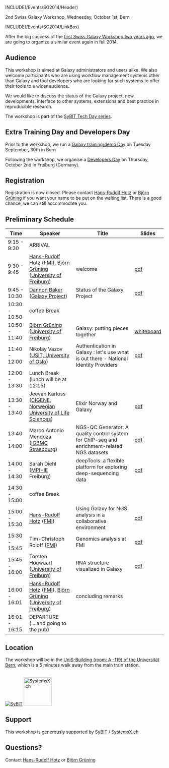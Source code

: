 INCLUDE(/Events/SG2014/Header)

<div class="title"> 2nd Swiss Galaxy Workshop, Wednesday, October 1st, Bern </div>

INCLUDE(/Events/SG2014/LinkBox)

After the big success of the [first Swiss Galaxy Workshop two years ago](/Events/Switzerland2012), we are going to organize a similar event again in fall 2014.


## Audience
This workshop is aimed at Galaxy administrators and users alike. We also welcome participants who are using workflow management systems other than Galaxy and tool developers who are looking for such systems to offer their tools to a wider audience.

We would like to discuss the status of the Galaxy project, new developments, interface to other systems, extensions and best practice in reproducible research.

The workshop is part of the [SyBIT Tech Day series](https://wiki.systemsx.ch/display/SyBIT).


## Extra Training Day and Developers Day

Prior to the workshop, we run a [Galaxy training/demo Day](/Events/Switzerland2014/trainingday) on Tuesday September, 30th in Bern

Following the workshop, we organise a [Developers Day](/Events/Germany2014) on Thursday, October 2nd in Freiburg (Germany).

## Registration

Registration is now closed. Please contact [Hans-Rudolf Hotz](/HansrudolfHotz) or [Björn Grüning](/BjoernGruening) if you want your name to be put on the waiting list. There is a good chance, we can still accommodate you. 

## Preliminary Schedule

| Time |  Speaker  |  Title  |  Slides  | 
| ---- | -------- | ------ | ------- | 
| 9:15 - 9:30 |  ARRIVAL  | 
| 9:30 - 9:45 |  [Hans-Rudolf Hotz](/HansrudolfHotz) ([FMI](http://www.fmi.ch/)), [Björn Grüning](/BjoernGruening) ([University of Freiburg](http://www.uni-freiburg.de/))  |  welcome  |  [pdf](ATTACHMENT_URLwelcome_20141001.pdf)   | 
| 9:45 - 10:30 |  [Dannon Baker](/DannonBaker) ([Galaxy Project](http://galaxyproject.org))  |  Status of the Galaxy Project  |  [pdf](ATTACHMENT_URLSG2014T__State_of_the_Galaxy.pdf)   | 
| 10:30 - 10:50 |  coffee Break  | 
| 10:50 - 11:40 |  [Björn Grüning](/BjoernGruening) ([University of Freiburg](http://www.uni-freiburg.de/))  |  Galaxy: putting pieces together  |  [whiteboard](ATTACHMENT_URLBjoern_whiteboard.jpg) | 
| 11:40 - 12:00 |  Nikolay Vazov ([USIT, University of Oslo](http://www.usit.uio.no/english/))  |  Authentication in Galaxy : let's use what is out there - National Identity Providers  |  [pdf](ATTACHMENT_URLAuth-tutorial-vazov.pdf)  | 
| 12:00 - 13:30 |  Lunch Break (lunch will be at 12:15)  | 
| 13:30 - 13:40 |  Jeevan Karloss ([CIGENE, Norwegian University of Life Sciences](http://www.cigene.no/))  |  Elixir Norway and Galaxy  |  [pdf](ATTACHMENT_URLElixir_Norway_011014.pdf)  | 
| 13:40 - 14:00 |  Marco Antonio Mendoza ([IGBMC Strasbourg](http://www.igbmc.fr/))  |  NGS-QC Generator: A quality control system for ChIP-seq and enrichment-related NGS datasets  |  [pdf](ATTACHMENT_URLMarco_Galaxy_Bern_October_2014_final.pdf)  | 
| 14:00 - 14:30 |  Sarah Diehl ([MPI-IE](https://www.ie-freiburg.mpg.de/) Freiburg) |  deepTools: a flexible platform for exploring deep-sequencing data  |  [pdf](ATTACHMENT_URLdeepTools_SG14_v3.pdf)   | 
| 14:30 - 15:00 |  coffee Break  | 
| 15:00 - 15:30 |  [Hans-Rudolf Hotz](/HansrudolfHotz) ([FMI](http://www.fmi.ch/))  |  Using Galaxy for NGS analysis in a collaborative environment  |  [pdf](ATTACHMENT_URLhrh_20141001.pdf)   | 
| 15:30 - 15:45 |  Tim-Christoph Roloff ([FMI](http://www.fmi.ch/))  |  Genomics analysis at FMI  |  [pdf](ATTACHMENT_URLGalaxy_Workshop_Bern_2014_Tim_Roloff.pdf)  | 
| 15:45 - 16:00 |  Torsten Houwaart ([University of Freiburg](http://www.uni-freiburg.de/))  |  RNA structure visualized in Galaxy  |  [pdf](ATTACHMENT_URLTorsten_Bern01.10.2014.pdf)  | 
| 16:00 - 16:01 |  [Hans-Rudolf Hotz](/HansrudolfHotz) ([FMI](http://www.fmi.ch/)), [Björn Grüning](/BjoernGruening)  ([University of Freiburg](http://www.uni-freiburg.de/))  |  concluding remarks  |   | 
| 16:01 - 16:15 |  DEPARTURE (....and going to the pub)  | 


## Location

The workshop will be in the [UniS-Building (room: A -119) of the Universität Bern](http://www.bau.unibe.ch/plaene/hgexwiunis.htm), which is a 5 minutes walk away from the main train station.

<br />

<div class='right'> <a href='https://wiki.systemsx.ch/display/SyBIT'><img src='/Images/Logos/SyBITLogo.png' alt='SyBIT' /></a>     <a href='http://www.systemsx.ch/'><img src='/Images/Logos/SystemsXchLogo.png' alt='SystemsX.ch' height="89" /></a> </div>


## Support
This workshop is generously supported by [SyBIT](https://wiki.systemsx.ch/display/SyBIT) / [SystemsX.ch](http://www.systemsx.ch/)



## Questions?
Contact [Hans-Rudolf Hotz](/HansrudolfHotz) or [Björn Grüning](/BjoernGruening)
